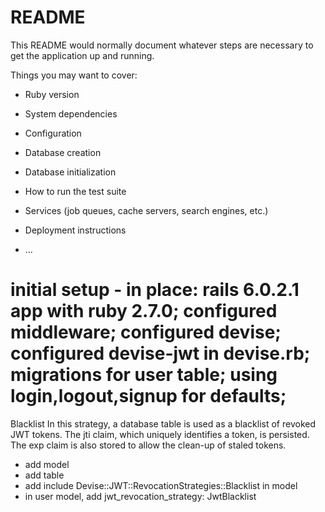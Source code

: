# README

This README would normally document whatever steps are necessary to get the
application up and running.

Things you may want to cover:

* Ruby version

* System dependencies

* Configuration

* Database creation

* Database initialization

* How to run the test suite

* Services (job queues, cache servers, search engines, etc.)

* Deployment instructions

* ...
# initial setup - in place: rails 6.0.2.1 app with ruby 2.7.0; configured middleware; configured devise; configured devise-jwt in devise.rb; migrations for user table; using login,logout,signup for defaults;

Blacklist
In this strategy, a database table is used as a blacklist of revoked JWT tokens. The jti claim, which uniquely identifies a token, is persisted. The exp claim is also stored to allow the clean-up of staled tokens.
- add model
- add table
- add include Devise::JWT::RevocationStrategies::Blacklist in model
- in user model, add jwt_revocation_strategy: JwtBlacklist